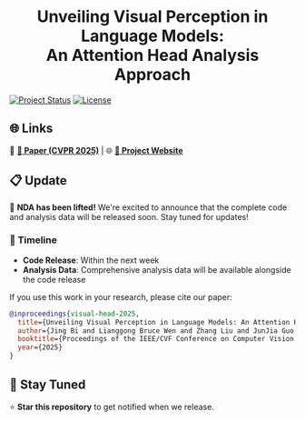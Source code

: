 <div align="center">

# Unveiling Visual Perception in Language Models:<br>An Attention Head Analysis Approach

</div>

[![Project Status](https://img.shields.io/badge/Status-Coming%20Soon-orange?style=for-the-badge)](https://page-visual-head.jing.vision/)
[![License](https://img.shields.io/badge/License-TBD-blue?style=for-the-badge)](#)

## 🌐 Links

🔗 **[📄 Paper (CVPR 2025)](https://arxiv.org/abs/2412.18108)** | 🌐 **[🎨 Project Website](https://page-visual-head.jing.vision/)**
## 📋 Update
🎉 **NDA has been lifted!** We're excited to announce that the complete code and analysis data will be released soon. Stay tuned for updates!

### 📅 Timeline
- **Code Release**: Within the next week 
- **Analysis Data**: Comprehensive analysis data will be available alongside the code release


If you use this work in your research, please cite our paper:

```bibtex
@inproceedings{visual-head-2025,
  title={Unveiling Visual Perception in Language Models: An Attention Head Analysis Approach},
  author={Jing Bi and Lianggong Bruce Wen and Zhang Liu and JunJia Guo and Yunlong Tang and Bingjie Wang and Chenliang Xu},
  booktitle={Proceedings of the IEEE/CVF Conference on Computer Vision and Pattern Recognition (CVPR)},
  year={2025}
}
```

## 📢 Stay Tuned

⭐ **Star this repository** to get notified when we release.